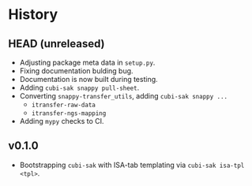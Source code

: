 # History

## HEAD (unreleased)

- Adjusting package meta data in `setup.py`.
- Fixing documentation bulding bug.
- Documentation is now built during testing.
- Adding `cubi-sak snappy pull-sheet`.
- Converting `snappy-transfer_utils`, adding `cubi-sak snappy ...`
    - `itransfer-raw-data`
    - `itransfer-ngs-mapping`
- Adding `mypy` checks to CI.

## v0.1.0

- Bootstrapping `cubi-sak` with ISA-tab templating via `cubi-sak isa-tpl <tpl>`.
